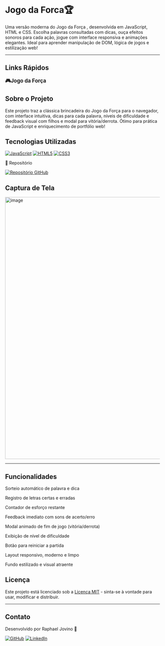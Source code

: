# Jogo da Forca🏆

Uma versão moderna do Jogo da Força , desenvolvida em JavaScript, HTML e CSS. Escolha palavras consultadas com dicas, ouça efeitos sonoros para cada ação, jogue com interface responsiva e animações elegantes. Ideal para aprender manipulação de DOM, lógica de jogos e estilização web!

---
## Links Rápidos

<a href="https://raphaeljov.github.io/jogo_da_forca/" style="text-decoration:none;font-weight:bold;font-size:1.2em;">🎮Jogo da Força</a>


## Sobre o Projeto
Este projeto traz a clássica brincadeira do Jogo da Força para o navegador, com interface intuitiva, dicas para cada palavra, níveis de dificuldade e feedback visual com filhos e modal para vitória/derrota. Ótimo para prática de JavaScript e enriquecimento de portfólio web!


## Tecnologias Utilizadas


[![JavaScript](https://img.shields.io/badge/JavaScript-F7DF1E?logo=javascript&logoColor=black&style=for-the-badge)](#)
[![HTML5](https://img.shields.io/badge/HTML5-E34F26?logo=html5&logoColor=white&style=for-the-badge)](#)
[![CSS3](https://img.shields.io/badge/CSS3-1572B6?logo=css3&logoColor=white&style=for-the-badge)](#)



📁 Repositório


<a href="https://github.com/RaphaelJov/jogo_da_forca"> <img src="https://img.shields.io/badge/GitHub-Repo-181717?style=for-the-badge&logo=github&logoColor=white" alt="Repositório GitHub"/> </a>


## Captura de Tela

<img width="1913" height="854" alt="image" src="https://github.com/user-attachments/assets/b27f827c-2827-47a9-aa3a-4747258a53d4" />


---


## Funcionalidades

Sorteio automático de palavra e dica

Registro de letras certas e erradas

Contador de esforço restante

Feedback imediato com sons de acerto/erro

Modal animado de fim de jogo (vitória/derrota)

Exibição de nível de dificuldade

Botão para reiniciar a partida

Layout responsivo, moderno e limpo

Fundo estilizado e visual atraente


## Licença

Este projeto está licenciado sob a [Licença MIT](./LICENSE) - sinta-se à vontade para usar, modificar e distribuir.

---

## Contato

Desenvolvido por Raphael Jovino 👋

[![GitHub](https://img.shields.io/badge/GitHub-181717?style=for-the-badge&logo=github&logoColor=white)](https://github.com/RaphaelJov)
[![LinkedIn](https://img.shields.io/badge/LinkedIn-0A66C2?style=for-the-badge&logo=linkedin&logoColor=white)](https://www.linkedin.com/in/raphael-jovino-desenvolvedor-programador-analista/)
